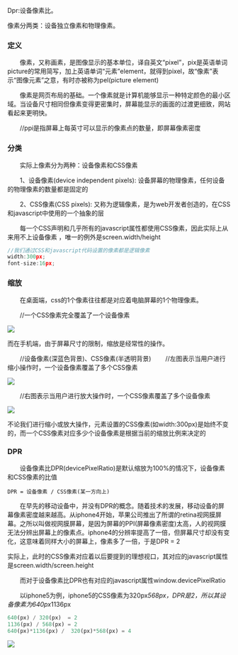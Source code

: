 Dpr:设备像素比。

像素分两类：设备独立像素和物理像素。

### 定义



　　像素，又称画素，是图像显示的基本单位，译自英文“pixel”，pix是英语单词picture的常用简写，加上英语单词“元素”element，就得到pixel，故“像素”表示“图像元素”之意，有时亦被称为pel(picture element)

　　像素是网页布局的基础。一个像素就是计算机能够显示一种特定颜色的最小区域。当设备尺寸相同但像素变得更密集时，屏幕能显示的画面的过渡更细致，网站看起来更明快。

　　//ppi是指屏幕上每英寸可以显示的像素点的数量，即屏幕像素密度

### 分类

　　实际上像素分为两种：设备像素和CSS像素

　　1、设备像素(device independent pixels): 设备屏幕的物理像素，任何设备的物理像素的数量都是固定的

　　2、CSS像素(CSS pixels): 又称为逻辑像素，是为web开发者创造的，在CSS和javascript中使用的一个抽象的层

　　每一个CSS声明和几乎所有的javascript属性都使用CSS像素，因此实际上从来用不上设备像素 ，唯一的例外是screen.width/height

```js
//我们通过CSS和javascript代码设置的像素都是逻辑像素
width:300px;
font-size:16px;
```

### 缩放

　　在桌面端，css的1个像素往往都是对应着电脑屏幕的1个物理像素。

　　//一个CSS像素完全覆盖了一个设备像素

![](/Users/ssojust/gitproject/blogs/imgs/dpr/css像素.gif)



而在手机端，由于屏幕尺寸的限制，缩放是经常性的操作。

　　//设备像素(深蓝色背景)、CSS像素(半透明背景)
　　//左图表示当用户进行缩小操作时，一个设备像素覆盖了多个CSS像素

![](/Users/ssojust/gitproject/blogs/imgs/dpr/left.gif)



　　//右图表示当用户进行放大操作时，一个CSS像素覆盖了多个设备像素

![](/Users/ssojust/gitproject/blogs/imgs/dpr/right.gif)

不论我们进行缩小或放大操作，元素设置的CSS像素(如width:300px)是始终不变的，而一个CSS像素对应多少个设备像素是根据当前的缩放比例来决定的

### DPR



　　设备像素比DPR(devicePixelRatio)是默认缩放为100%的情况下，设备像素和CSS像素的比值

```
DPR = 设备像素 / CSS像素(某一方向上)
```

　　在早先的移动设备中，并没有DPR的概念。随着技术的发展，移动设备的屏幕像素密度越来越高。从iphone4开始，苹果公司推出了所谓的retina视网膜屏幕。之所以叫做视网膜屏幕，是因为屏幕的PPI(屏幕像素密度)太高，人的视网膜无法分辨出屏幕上的像素点。iphone4的分辨率提高了一倍，但屏幕尺寸却没有变化，这意味着同样大小的屏幕上，像素多了一倍，于是DPR = 2

实际上，此时的CSS像素对应着以后要提到的理想视口，其对应的javascript属性是screen.width/screen.height

　　而对于设备像素比DPR也有对应的javascript属性window.devicePixelRatio

　　以iphone5为例，iphone5的CSS像素为320px*568px，DPR是2，所以其设备像素为640px*1136px

```javascript
640(px) / 320(px)  = 2
1136(px) / 568(px) = 2
640(px)*1136(px) /  320(px)*568(px) = 4
```

![](/Users/ssojust/gitproject/blogs/imgs/dpr/bottom.gif)

